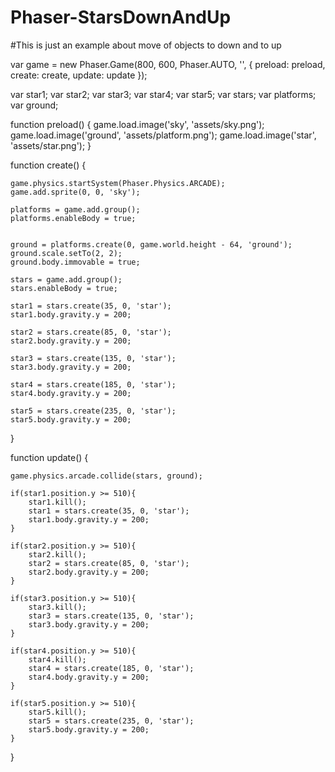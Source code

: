 # Phaser-StarsDownAndUp
#This is just an example about move of objects to down and to up


var game = new Phaser.Game(800, 600, Phaser.AUTO, '', { preload: preload, create: create, update: update });

var star1;
var star2;
var star3;
var star4;
var star5;
var stars;
var platforms;
var ground;


function preload() {
    game.load.image('sky', 'assets/sky.png');
	game.load.image('ground', 'assets/platform.png');
	game.load.image('star', 'assets/star.png');
}


function create() {
	
	
	game.physics.startSystem(Phaser.Physics.ARCADE);
    game.add.sprite(0, 0, 'sky');
	
    platforms = game.add.group();
    platforms.enableBody = true;
	
	
    ground = platforms.create(0, game.world.height - 64, 'ground');
	ground.scale.setTo(2, 2);
    ground.body.immovable = true;
	
	stars = game.add.group();
    stars.enableBody = true;
	
    star1 = stars.create(35, 0, 'star');
    star1.body.gravity.y = 200;
	
	star2 = stars.create(85, 0, 'star');
    star2.body.gravity.y = 200;
	
	star3 = stars.create(135, 0, 'star');
    star3.body.gravity.y = 200;
	
	star4 = stars.create(185, 0, 'star');
    star4.body.gravity.y = 200;
	
	star5 = stars.create(235, 0, 'star');
    star5.body.gravity.y = 200;
	
}

function update() {
	
	game.physics.arcade.collide(stars, ground);
	
	if(star1.position.y >= 510){
		star1.kill();
		star1 = stars.create(35, 0, 'star');
		star1.body.gravity.y = 200;
	}
	
	if(star2.position.y >= 510){
		star2.kill();
		star2 = stars.create(85, 0, 'star');
		star2.body.gravity.y = 200;
	}
	
	if(star3.position.y >= 510){
		star3.kill();
		star3 = stars.create(135, 0, 'star');
		star3.body.gravity.y = 200;
	}
	
	if(star4.position.y >= 510){
		star4.kill();
		star4 = stars.create(185, 0, 'star');
		star4.body.gravity.y = 200;
	}
	
	if(star5.position.y >= 510){
		star5.kill();
		star5 = stars.create(235, 0, 'star');
		star5.body.gravity.y = 200;
	}
}









